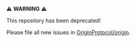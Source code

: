 ⚠️ **WARNING** ⚠️

This repository has been deprecated!

Please file all new issues in [OriginProtocol/origin](https://github.com/OriginProtocol/origin/issues/new).
